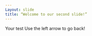 ```yaml
---
Layout: slide
title: “Welcome to our second slide!”
---
```

Your test
Use the left arrow to go back!
